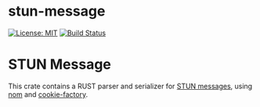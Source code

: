 # stun-message

[![License: MIT](https://img.shields.io/badge/License-MIT-yellow.svg)](./LICENSE)
[![Build Status](https://api.travis-ci.org/nbuckles13/stun-message.svg?branch=main)](https://travis-ci.org/github/nbuckles13/stun-message)


# STUN Message

This crate contains a RUST parser and serializer for [STUN messages](https://tools.ietf.org/html/rfc5389), using [nom](https://github.com/Geal/nom) and [cookie-factory](https://github.com/rust-bakery/cookie-factory).
